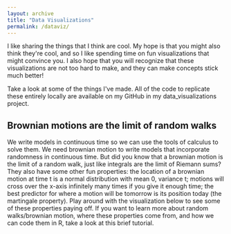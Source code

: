 ```yaml
---
layout: archive
title: "Data Visualizations"
permalink: /dataviz/
---
```


<!-- Optional: add content or include the list of visualizations -->

I like sharing the things that I think are cool. My hope is that you might also think they're cool, and so I like spending time on fun visualizations that might convince you. I also hope that you will recognize that these visualizations are not too hard to make, and they can make concepts stick much better!

Take a look at some of the things I've made. All of the code to replicate these entirely locally are available on my GitHub in my data_visualizations project.

## Brownian motions are the limit of random walks
We write models in continuous time so we can use the tools of calculus to solve them. We need brownian motion to write models that incorporate randomness in continuous time. But did you know that a brownian motion is the limit of a random walk, just like integrals are the limit of Riemann sums? They also have some other fun properties: the location of a brownian motion at time t is a normal distribution with mean 0, variance t; motions will cross over the x-axis infinitely many times if you give it enough time; the best predictor for where a motion will be tomorrow is its position today (the martingale property). Play around with the visualization below to see some of these properties paying off. If you want to learn more about random walks/brownian motion, where these properties come from, and how we can code them in R, take a look at this brief tutorial.
